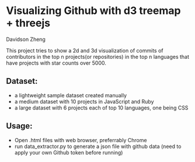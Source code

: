 Visualizing Github with d3 treemap + threejs
===========
Davidson Zheng

This project tries to show a 2d and 3d visualization of commits of contributors in the top n projects(or repositories)
in the top n languages that have projects with star counts over 5000.

## Dataset:
- a lightweight sample dataset created manually
- a medium dataset with 10 projects in JavaScript and Ruby
- a large dataset with 6 projects each of top 10 languages, one being CSS 

## Usage:
- Open .html files with web browser, preferrably Chrome
- run data_extractor.py to generate a json file with github data (need to apply your own Github token before running)